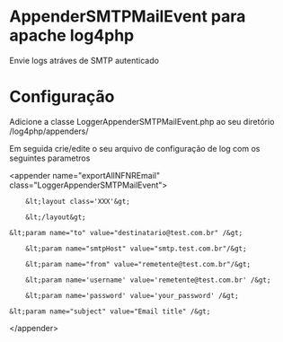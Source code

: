 AppenderSMTPMailEvent para apache log4php
=====================

  Envie logs atráves de SMTP autenticado


Configuração
====================

  Adicione a classe LoggerAppenderSMTPMailEvent.php ao seu diretório /log4php/appenders/
  
  Em seguida crie/edite o seu arquivo de configuração de log com os seguintes parametros

  &lt;appender name="exportAllNFNREmail" class="LoggerAppenderSMTPMailEvent"&gt;
  
    	&lt;layout class='XXX'&gt;
  
    	&lt;/layout&gt;

	&lt;param name="to" value="destinatario@test.com.br" /&gt;
  
    	&lt;param name="smtpHost" value="smtp.test.com.br"/&gt;
  
    	&lt;param name="from" value="remetente@test.com.br"/&gt;
  
    	&lt;param name='username' value='remetente@test.com.br' /&gt;
  
    	&lt;param name='password' value='your_password' /&gt;

	&lt;param name="subject" value="Email title" /&gt;
  
  &lt;/appender&gt;
